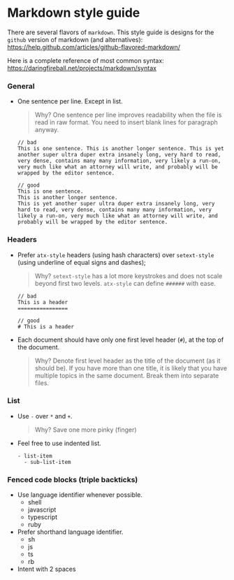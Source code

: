 # Markdown style guide
There are several flavors of `markdown`.
This style guide is designs for the `github` version of markdown (and alternatives):
https://help.github.com/articles/github-flavored-markdown/

Here is a complete reference of most common syntax:
https://daringfireball.net/projects/markdown/syntax

### General
- One sentence per line. Except in list.

  > Why? One sentence per line improves readability when the file is read in raw format.
  > You need to insert blank lines for paragraph anyway.

  ```
  // bad
  This is one sentence. This is another longer sentence. This is yet another super ultra duper extra insanely long, very hard to read, very dense, contains many many information, very likely a run-on, very much like what an attorney will write, and probably will be wrapped by the editor sentence.

  // good
  This is one sentence.
  This is another longer sentence.
  This is yet another super ultra duper extra insanely long, very hard to read, very dense, contains many many information, very likely a run-on, very much like what an attorney will write, and probably will be wrapped by the editor sentence.
  ```

### Headers
- Prefer `atx-style` headers (using hash characters) over `setext-style` (using underline of equal signs and dashes);

  > Why? `setext-style` has a lot more keystrokes and does not scale beyond first two levels.
  > `atx-style` can define `######` with ease.

  ```
  // bad
  This is a header
  ================

  // good
  # This is a header
  ```

- Each document should have only one first level header (`#`), at the top of the document.

  > Why? Denote first level header as the title of the document (as it should be).
  > If you have more than one title, it is likely that you have multiple topics in the same document.
  > Break them into separate files.

### List
- Use `-` over `*` and `+`.

  > Why? Save one more pinky (finger)

- Feel free to use indented list.

  ```
  - list-item
    - sub-list-item
  ```

### Fenced code blocks (triple backticks)
- Use language identifier whenever possible.
  - shell
  - javascript
  - typescript
  - ruby
- Prefer shorthand language identifier.
  - sh
  - js
  - ts
  - rb
- Intent with 2 spaces
